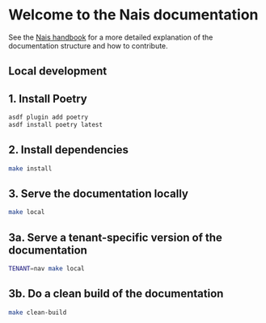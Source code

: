 # Welcome to the Nais documentation

See the [Nais handbook](https://handbook.nais.io/technical/doc-guidelines/) for a more detailed explanation of the documentation structure and how to contribute.

## Local development

## 1. Install Poetry

```bash
asdf plugin add poetry
asdf install poetry latest
```

## 2. Install dependencies

```bash
make install
```
## 3. Serve the documentation locally

```bash
make local
```

## 3a. Serve a tenant-specific version of the documentation

```bash
TENANT=nav make local
```

## 3b. Do a clean build of the documentation

```bash
make clean-build
```
